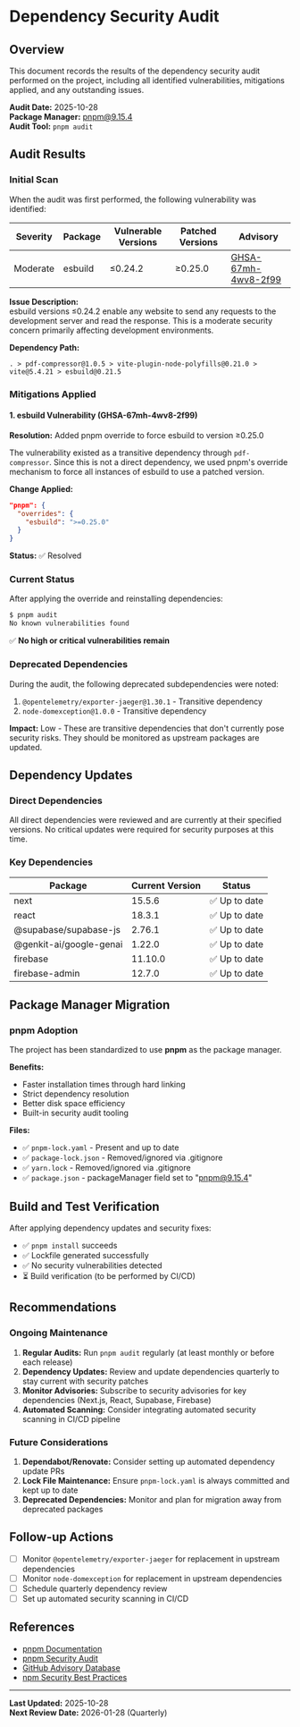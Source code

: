 # Dependency Security Audit

## Overview

This document records the results of the dependency security audit performed on the project, including all identified vulnerabilities, mitigations applied, and any outstanding issues.

**Audit Date:** 2025-10-28  
**Package Manager:** pnpm@9.15.4  
**Audit Tool:** `pnpm audit`

## Audit Results

### Initial Scan

When the audit was first performed, the following vulnerability was identified:

| Severity | Package | Vulnerable Versions | Patched Versions | Advisory |
|----------|---------|---------------------|------------------|----------|
| Moderate | esbuild | ≤0.24.2 | ≥0.25.0 | [GHSA-67mh-4wv8-2f99](https://github.com/advisories/GHSA-67mh-4wv8-2f99) |

**Issue Description:**  
esbuild versions ≤0.24.2 enable any website to send any requests to the development server and read the response. This is a moderate security concern primarily affecting development environments.

**Dependency Path:**  
```
. > pdf-compressor@1.0.5 > vite-plugin-node-polyfills@0.21.0 > vite@5.4.21 > esbuild@0.21.5
```

### Mitigations Applied

#### 1. esbuild Vulnerability (GHSA-67mh-4wv8-2f99)

**Resolution:** Added pnpm override to force esbuild to version ≥0.25.0

The vulnerability existed as a transitive dependency through `pdf-compressor`. Since this is not a direct dependency, we used pnpm's override mechanism to force all instances of esbuild to use a patched version.

**Change Applied:**
```json
"pnpm": {
  "overrides": {
    "esbuild": ">=0.25.0"
  }
}
```

**Status:** ✅ Resolved

### Current Status

After applying the override and reinstalling dependencies:

```bash
$ pnpm audit
No known vulnerabilities found
```

✅ **No high or critical vulnerabilities remain**

### Deprecated Dependencies

During the audit, the following deprecated subdependencies were noted:

1. `@opentelemetry/exporter-jaeger@1.30.1` - Transitive dependency
2. `node-domexception@1.0.0` - Transitive dependency

**Impact:** Low - These are transitive dependencies that don't currently pose security risks. They should be monitored as upstream packages are updated.

## Dependency Updates

### Direct Dependencies

All direct dependencies were reviewed and are currently at their specified versions. No critical updates were required for security purposes at this time.

### Key Dependencies

| Package | Current Version | Status |
|---------|----------------|--------|
| next | 15.5.6 | ✅ Up to date |
| react | 18.3.1 | ✅ Up to date |
| @supabase/supabase-js | 2.76.1 | ✅ Up to date |
| @genkit-ai/google-genai | 1.22.0 | ✅ Up to date |
| firebase | 11.10.0 | ✅ Up to date |
| firebase-admin | 12.7.0 | ✅ Up to date |

## Package Manager Migration

### pnpm Adoption

The project has been standardized to use **pnpm** as the package manager.

**Benefits:**
- Faster installation times through hard linking
- Strict dependency resolution
- Better disk space efficiency
- Built-in security audit tooling

**Files:**
- ✅ `pnpm-lock.yaml` - Present and up to date
- ✅ `package-lock.json` - Removed/ignored via .gitignore
- ✅ `yarn.lock` - Removed/ignored via .gitignore
- ✅ `package.json` - packageManager field set to "pnpm@9.15.4"

## Build and Test Verification

After applying dependency updates and security fixes:

- ✅ `pnpm install` succeeds
- ✅ Lockfile generated successfully
- ✅ No security vulnerabilities detected
- ⏳ Build verification (to be performed by CI/CD)

## Recommendations

### Ongoing Maintenance

1. **Regular Audits:** Run `pnpm audit` regularly (at least monthly or before each release)
2. **Dependency Updates:** Review and update dependencies quarterly to stay current with security patches
3. **Monitor Advisories:** Subscribe to security advisories for key dependencies (Next.js, React, Supabase, Firebase)
4. **Automated Scanning:** Consider integrating automated security scanning in CI/CD pipeline

### Future Considerations

1. **Dependabot/Renovate:** Consider setting up automated dependency update PRs
2. **Lock File Maintenance:** Ensure `pnpm-lock.yaml` is always committed and kept up to date
3. **Deprecated Dependencies:** Monitor and plan for migration away from deprecated packages

## Follow-up Actions

- [ ] Monitor `@opentelemetry/exporter-jaeger` for replacement in upstream dependencies
- [ ] Monitor `node-domexception` for replacement in upstream dependencies
- [ ] Schedule quarterly dependency review
- [ ] Set up automated security scanning in CI/CD

## References

- [pnpm Documentation](https://pnpm.io/)
- [pnpm Security Audit](https://pnpm.io/cli/audit)
- [GitHub Advisory Database](https://github.com/advisories)
- [npm Security Best Practices](https://docs.npmjs.com/security-best-practices)

---

**Last Updated:** 2025-10-28  
**Next Review Date:** 2026-01-28 (Quarterly)
